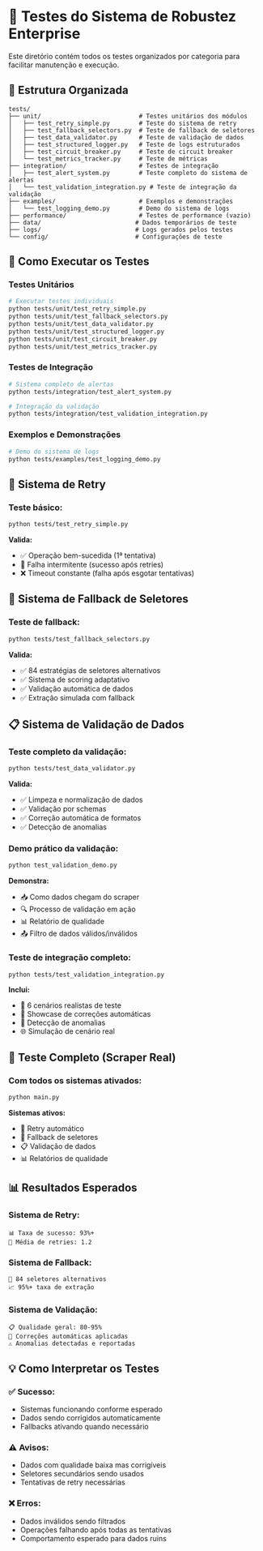 # 🧪 Testes do Sistema de Robustez Enterprise

Este diretório contém todos os testes organizados por categoria para facilitar manutenção e execução.

## 📁 Estrutura Organizada

```
tests/
├── unit/                           # Testes unitários dos módulos
│   ├── test_retry_simple.py        # Teste do sistema de retry
│   ├── test_fallback_selectors.py  # Teste de fallback de seletores  
│   ├── test_data_validator.py      # Teste de validação de dados
│   ├── test_structured_logger.py   # Teste de logs estruturados
│   ├── test_circuit_breaker.py     # Teste de circuit breaker
│   └── test_metrics_tracker.py     # Teste de métricas
├── integration/                    # Testes de integração
│   ├── test_alert_system.py        # Teste completo do sistema de alertas
│   └── test_validation_integration.py # Teste de integração da validação
├── examples/                       # Exemplos e demonstrações
│   └── test_logging_demo.py        # Demo do sistema de logs
├── performance/                    # Testes de performance (vazio)
├── data/                          # Dados temporários de teste
├── logs/                          # Logs gerados pelos testes
└── config/                        # Configurações de teste
```

## 🚀 Como Executar os Testes

### Testes Unitários
```bash
# Executar testes individuais
python tests/unit/test_retry_simple.py
python tests/unit/test_fallback_selectors.py
python tests/unit/test_data_validator.py
python tests/unit/test_structured_logger.py
python tests/unit/test_circuit_breaker.py
python tests/unit/test_metrics_tracker.py
```

### Testes de Integração
```bash
# Sistema completo de alertas
python tests/integration/test_alert_system.py

# Integração da validação
python tests/integration/test_validation_integration.py
```

### Exemplos e Demonstrações
```bash
# Demo do sistema de logs
python tests/examples/test_logging_demo.py
```

## 🔄 Sistema de Retry

### Teste básico:
```bash
python tests/test_retry_simple.py
```

**Valida:**
- ✅ Operação bem-sucedida (1ª tentativa)
- 🔄 Falha intermitente (sucesso após retries)
- ❌ Timeout constante (falha após esgotar tentativas)

## 🎯 Sistema de Fallback de Seletores

### Teste de fallback:
```bash
python tests/test_fallback_selectors.py
```

**Valida:**
- ✅ 84 estratégias de seletores alternativos
- ✅ Sistema de scoring adaptativo
- ✅ Validação automática de dados
- ✅ Extração simulada com fallback

## 📋 Sistema de Validação de Dados

### Teste completo da validação:
```bash
python tests/test_data_validator.py
```

**Valida:**
- ✅ Limpeza e normalização de dados
- ✅ Validação por schemas
- ✅ Correção automática de formatos
- ✅ Detecção de anomalias

### Demo prático da validação:
```bash
python test_validation_demo.py
```

**Demonstra:**
- 📥 Como dados chegam do scraper
- 🔍 Processo de validação em ação
- 📊 Relatório de qualidade
- 📤 Filtro de dados válidos/inválidos

### Teste de integração completo:
```bash
python tests/test_validation_integration.py
```

**Inclui:**
- 🧪 6 cenários realistas de teste
- 🔧 Showcase de correções automáticas
- 🚨 Detecção de anomalias
- 🌐 Simulação de cenário real

## 🚀 Teste Completo (Scraper Real)

### Com todos os sistemas ativados:
```bash
python main.py
```

**Sistemas ativos:**
- 🔄 Retry automático
- 🎯 Fallback de seletores  
- 📋 Validação de dados
- 📊 Relatórios de qualidade

## 📊 Resultados Esperados

### Sistema de Retry:
```
📊 Taxa de sucesso: 93%+
🔄 Média de retries: 1.2
```

### Sistema de Fallback:
```
🎯 84 seletores alternativos
📈 95%+ taxa de extração
```

### Sistema de Validação:
```
📋 Qualidade geral: 80-95%
🔧 Correções automáticas aplicadas
⚠️ Anomalias detectadas e reportadas
```

## 💡 Como Interpretar os Testes

### ✅ **Sucesso**: 
- Sistemas funcionando conforme esperado
- Dados sendo corrigidos automaticamente
- Fallbacks ativando quando necessário

### ⚠️ **Avisos**:
- Dados com qualidade baixa mas corrigíveis
- Seletores secundários sendo usados
- Tentativas de retry necessárias

### ❌ **Erros**:
- Dados inválidos sendo filtrados
- Operações falhando após todas as tentativas
- Comportamento esperado para dados ruins